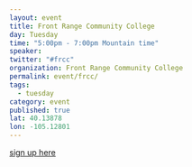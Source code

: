 ```yaml
---
layout: event
title: Front Range Community College
day: Tuesday
time: "5:00pm - 7:00pm Mountain time"
speaker: 
twitter: "#frcc"
organization: Front Range Community College
permalink: event/frcc/
tags: 
  - tuesday
category: event
published: true
lat: 40.13878
lon: -105.12801
---
```


[sign up here](http://www.meetup.com/OSM-Colorado/events/234696760/)



 
